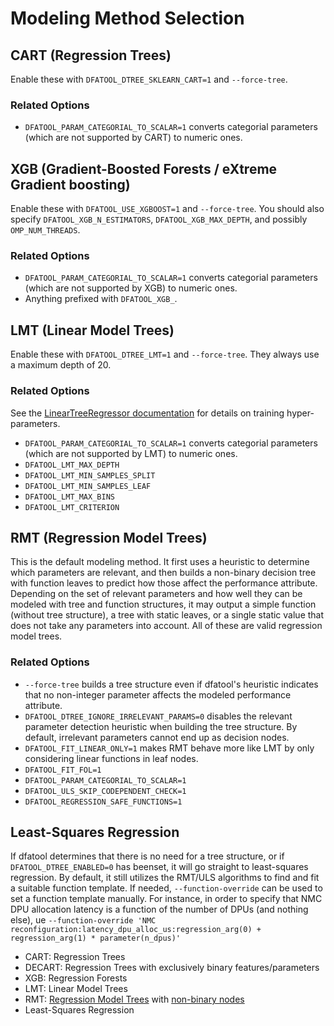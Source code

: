 # Modeling Method Selection

## CART (Regression Trees)

Enable these with `DFATOOL_DTREE_SKLEARN_CART=1` and `--force-tree`.

### Related Options

* `DFATOOL_PARAM_CATEGORIAL_TO_SCALAR=1` converts categorial parameters (which are not supported by CART) to numeric ones.

## XGB (Gradient-Boosted Forests / eXtreme Gradient boosting)

Enable these with `DFATOOL_USE_XGBOOST=1` and `--force-tree`.
You should also specify `DFATOOL_XGB_N_ESTIMATORS`, `DFATOOL_XGB_MAX_DEPTH`, and possibly `OMP_NUM_THREADS`.

### Related Options

* `DFATOOL_PARAM_CATEGORIAL_TO_SCALAR=1` converts categorial parameters (which are not supported by XGB) to numeric ones.
* Anything prefixed with `DFATOOL_XGB_`.

## LMT (Linear Model Trees)

Enable these with `DFATOOL_DTREE_LMT=1` and `--force-tree`.
They always use a maximum depth of 20.

### Related Options

See the [LinearTreeRegressor documentation](lib/lineartree/lineartree.py) for details on training hyper-parameters.

* `DFATOOL_PARAM_CATEGORIAL_TO_SCALAR=1` converts categorial parameters (which are not supported by LMT) to numeric ones.
* `DFATOOL_LMT_MAX_DEPTH`
* `DFATOOL_LMT_MIN_SAMPLES_SPLIT`
* `DFATOOL_LMT_MIN_SAMPLES_LEAF`
* `DFATOOL_LMT_MAX_BINS`
* `DFATOOL_LMT_CRITERION`

## RMT (Regression Model Trees)

This is the default modeling method.
It first uses a heuristic to determine which parameters are relevant, and then builds a non-binary decision tree with function leaves to predict how those affect the performance attribute.
Depending on the set of relevant parameters and how well they can be modeled with tree and function structures, it may output a simple function (without tree structure), a tree with static leaves, or a single static value that does not take any parameters into account.
All of these are valid regression model trees.

### Related Options

* `--force-tree` builds a tree structure even if dfatool's heuristic indicates that no non-integer parameter affects the modeled performance attribute.
* `DFATOOL_DTREE_IGNORE_IRRELEVANT_PARAMS=0` disables the relevant parameter detection heuristic when building the tree structure. By default, irrelevant parameters cannot end up as decision nodes.
* `DFATOOL_FIT_LINEAR_ONLY=1` makes RMT behave more like LMT by only considering linear functions in leaf nodes.
* `DFATOOL_FIT_FOL=1`
* `DFATOOL_PARAM_CATEGORIAL_TO_SCALAR=1`
* `DFATOOL_ULS_SKIP_CODEPENDENT_CHECK=1`
* `DFATOOL_REGRESSION_SAFE_FUNCTIONS=1`

## Least-Squares Regression

If dfatool determines that there is no need for a tree structure, or if `DFATOOL_DTREE_ENABLED=0` has beenset, it will go straight to least-squares regression.
By default, it still utilizes the RMT/ULS algorithms to find and fit a suitable function template.
If needed, `--function-override` can be used to set a function template manually.
For instance, in order to specify that NMC DPU allocation latency is a function of the number of DPUs (and nothing else), ue `--function-override 'NMC reconfiguration:latency_dpu_alloc_us:regression_arg(0) + regression_arg(1) * parameter(n_dpus)'`

* CART: Regression Trees
* DECART: Regression Trees with exclusively binary features/parameters
* XGB: Regression Forests
* LMT: Linear Model Trees
* RMT: [Regression Model Trees](https://ess.cs.uos.de/static/papers/Friesel-2022-CPSIoTBench.pdf) with [non-binary nodes](https://ess.cs.uos.de/static/papers/Friesel-2022-CAIN.pdf)
* Least-Squares Regression
